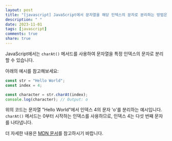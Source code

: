 ```yaml
---
layout: post
title: "[javascript] JavaScript에서 문자열을 해당 인덱스의 문자로 분리하는 방법은?"
description: " "
date: 2023-11-01
tags: [javascript]
comments: true
share: true
---
```

JavaScript에서는 `charAt()` 메서드를 사용하여 문자열을 특정 인덱스의 문자로 분리할 수 있습니다.

아래의 예시를 참고해보세요:

```javascript
const str = "Hello World";
const index = 4;

const character = str.charAt(index);
console.log(character); // Output: o
```

위의 코드는 문자열 "Hello World"에서 인덱스 4의 문자 'o'를 분리하는 예시입니다. `charAt()` 메서드는 0부터 시작하는 인덱스를 사용하므로, 인덱스 4는 다섯 번째 문자를 나타냅니다.

더 자세한 내용은 [MDN 문서](https://developer.mozilla.org/ko/docs/Web/JavaScript/Reference/Global_Objects/String/charAt)를 참고하시기 바랍니다.